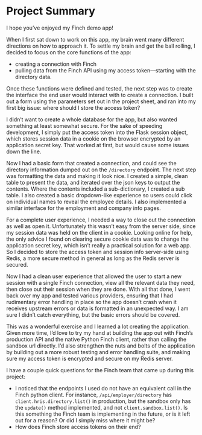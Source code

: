 # Project Summary

I hope you’ve enjoyed my Finch demo app! 

When I first sat down to work on this app, my brain went many different directions on how to approach it. To settle my brain and get the ball rolling, I decided to focus on the core functions of the app: 
- creating a connection with Finch
- pulling data from the Finch API using my access token—starting with the directory data. 

Once these functions were defined and tested, the next step was to create the interface the end user would interact with to create a connection. I built out a form using the parameters set out in the project sheet, and ran into my first big issue: where should I store the access token? 

I didn’t want to create a whole database for the app, but also wanted something at least somewhat secure. For the sake of speeding development, I  simply put the access token into the Flask session object, which stores session data in a cookie on the browser encrypted by an application secret key. That worked at first, but would cause some issues down the line. 

Now I had a basic form that created a connection, and could see the directory information dumped out on the `/directory` endpoint. The next step was formatting the data and making it look nice. I created a simple, clean table to present the data, and iterated over the json keys to output the contents. Where the contents included a sub-dictionary, I created a sub table. I also created a basic dropdown-like experience so users could click on individual names to reveal the employee details.  I also implemented a similar interface for the employment and company info pages. 

For a complete user experience, I needed a way to close out the connection as well as open it. Unfortunately this wasn’t easy from the server side, since my session data was held on the client in a cookie. Looking online for help, the only advice I found on clearing secure cookie data was to change the application secret key, which isn’t really a practical solution for a web app. So I decided to store the access token and session info server-side using Redis, a more secure method in general as long as the Redis server is secured. 

Now I had a clean user experience that allowed the user to start a new session with a single Finch connection, view all the relevant data they need, then close out their session when they are done. With all that done, I went back over my app and tested various providers, ensuring that I had rudimentary error handling in place so the app doesn’t crash when it receives upstream errors or data is formatted in an unexpected way. I am sure I didn’t catch everything, but the basic errors should be covered. 

This was a wonderful exercise and I learned a lot creating the application. Given more time, I’d love to try my hand at building the app out with Finch’s production API and the native Python Finch client, rather than calling the sandbox url directly. I’d also strengthen the nuts and bolts of the application by building out a more robust testing and error handling suite, and making sure my access token is encrypted and secure on my Redis server. 

I have a couple quick questions for the Finch team that came up during this project:
- I noticed that the endpoints I used do not have an equivalent call in the Finch python client. For instance,  `/api/employer/directory` has `client.hris.directory.list()` in production, but the sandbox only has the `update()` method implemented, and not `client.sandbox.list()`. Is this something the Finch team is implementing in the future, or is it left out for a reason? Or did I simply miss where it might be?
- How does Finch store access tokens on their end? 
